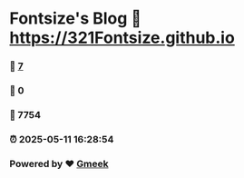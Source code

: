 # Fontsize's Blog :link: https://321Fontsize.github.io 
### :page_facing_up: [7](https://321Fontsize.github.io/tag.html) 
### :speech_balloon: 0 
### :hibiscus: 7754 
### :alarm_clock: 2025-05-11 16:28:54 
### Powered by :heart: [Gmeek](https://github.com/Meekdai/Gmeek)
